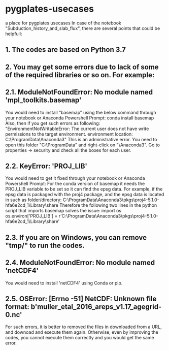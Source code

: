 # pygplates-usecases
a place for pygplates usecases
In case of the notebook "Subduction_history_and_slab_flux", there are several points that could be helpfull:
## 1. The codes are based on Python 3.7
## 2. You may get some errors due to lack of some of the required libraries or so on. For example:
## 2.1. ModuleNotFoundError: No module named 'mpl_toolkits.basemap'
You would need to install “basemap” using the below command through your notebook or Anaconda Powershell Prompt: conda install basemap
Also, then if you get such errors as following:
"EnvironmentNotWritableError: The current user does not have write permissions to the target environment.
  environment location: C:\ProgramData\Anaconda3"
This is an administrative error. You need to open this folder "C:\ProgramData\" and right-click on "\Anaconda3". Go to properties -> security and check all the boxes for each user.
## 2.2. KeyError: 'PROJ_LIB'
You would need to get it fixed through your notebook or Anaconda Powershell Prompt:
For the conda version of basemap it needs the PROJ_LIB variable to be set so it can find the epsg data.
For example, if the epsg data is packaged with the proj4 package, and the epsg data is located in such as folder/directory:
C:\ProgramData\Anaconda3\pkgs\proj4-5.1.0-hfa6e2cd_1\Library\share
Therefore the following two lines in the python script that imports basemap solves the issue:
import os
os.environ['PROJ_LIB'] = r'C:\ProgramData\Anaconda3\pkgs\proj4-5.1.0-hfa6e2cd_1\Library\share'
## 2.3. If you are on Windows, you can remove "tmp/" to run the codes.
## 2.4. ModuleNotFoundError: No module named 'netCDF4' 
You would need to install 'netCDF4' using Conda or pip.
## 2.5. OSError: [Errno -51] NetCDF: Unknown file format: b'muller_etal_2016_areps_v1.17_agegrid-0.nc'
For such errors, it is better to removed the files in downloaded from a URL, and downoad and execute them again. Otherwise, even by improving the codes, you cannot execute them correctly and you would get the same error.
